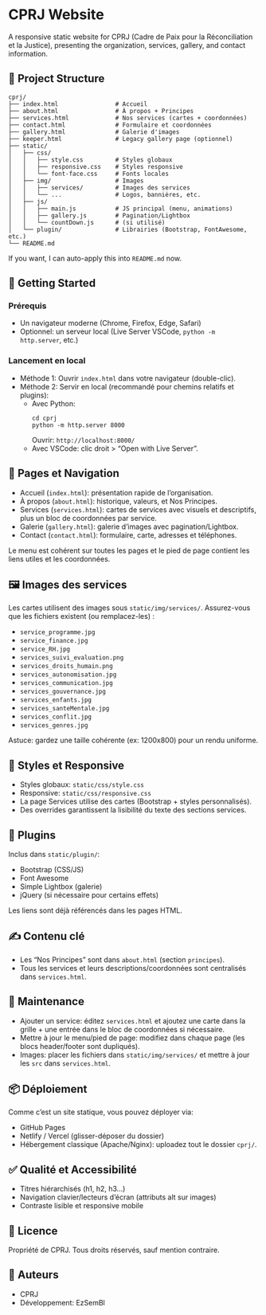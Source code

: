 # CPRJ Website

A responsive static website for CPRJ (Cadre de Paix pour la Réconciliation et la Justice), presenting the organization, services, gallery, and contact information.

## 📂 Project Structure

```
cprj/
├── index.html                # Accueil
├── about.html                # À propos + Principes
├── services.html             # Nos services (cartes + coordonnées)
├── contact.html              # Formulaire et coordonnées
├── gallery.html              # Galerie d'images
├── keeper.html               # Legacy gallery page (optionnel)
├── static/
│   ├── css/
│   │   ├── style.css         # Styles globaux
│   │   ├── responsive.css    # Styles responsive
│   │   └── font-face.css     # Fonts locales
│   ├── img/                  # Images
│   │   ├── services/         # Images des services
│   │   └── ...               # Logos, bannières, etc.
│   ├── js/
│   │   ├── main.js           # JS principal (menu, animations)
│   │   ├── gallery.js        # Pagination/Lightbox
│   │   └── countDown.js      # (si utilisé)
│   └── plugin/               # Librairies (Bootstrap, FontAwesome, etc.)
└── README.md
```

If you want, I can auto-apply this into `README.md` now.

## 🚀 Getting Started

### Prérequis
- Un navigateur moderne (Chrome, Firefox, Edge, Safari)
- Optionnel: un serveur local (Live Server VSCode, `python -m http.server`, etc.)

### Lancement en local
- Méthode 1: Ouvrir `index.html` dans votre navigateur (double-clic).
- Méthode 2: Servir en local (recommandé pour chemins relatifs et plugins):
  - Avec Python:
    ```
    cd cprj
    python -m http.server 8000
    ```
    Ouvrir: `http://localhost:8000/`
  - Avec VSCode: clic droit > “Open with Live Server”.

## 🧭 Pages et Navigation

- Accueil (`index.html`): présentation rapide de l’organisation.
- À propos (`about.html`): historique, valeurs, et Nos Principes.
- Services (`services.html`): cartes de services avec visuels et descriptifs, plus un bloc de coordonnées par service.
- Galerie (`gallery.html`): galerie d’images avec pagination/Lightbox.
- Contact (`contact.html`): formulaire, carte, adresses et téléphones.

Le menu est cohérent sur toutes les pages et le pied de page contient les liens utiles et les coordonnées.

## 🖼️ Images des services

Les cartes utilisent des images sous `static/img/services/`. Assurez-vous que les fichiers existent (ou remplacez-les) :

- `service_programme.jpg`
- `service_finance.jpg`
- `service_RH.jpg`
- `services_suivi_evaluation.png`
- `services_droits_humain.png`
- `services_autonomisation.jpg`
- `services_communication.jpg`
- `services_gouvernance.jpg`
- `services_enfants.jpg`
- `services_santeMentale.jpg`
- `services_conflit.jpg`
- `services_genres.jpg`

Astuce: gardez une taille cohérente (ex: 1200x800) pour un rendu uniforme.

## 🎨 Styles et Responsive

- Styles globaux: `static/css/style.css`
- Responsive: `static/css/responsive.css`
- La page Services utilise des cartes (Bootstrap + styles personnalisés).
- Des overrides garantissent la lisibilité du texte des sections services.

## 🧩 Plugins

Inclus dans `static/plugin/`:
- Bootstrap (CSS/JS)
- Font Awesome
- Simple Lightbox (galerie)
- jQuery (si nécessaire pour certains effets)

Les liens sont déjà référencés dans les pages HTML.

## ✍️ Contenu clé

- Les “Nos Principes” sont dans `about.html` (section `principes`).
- Tous les services et leurs descriptions/coordonnées sont centralisés dans `services.html`.

## 🔧 Maintenance

- Ajouter un service: éditez `services.html` et ajoutez une carte dans la grille + une entrée dans le bloc de coordonnées si nécessaire.
- Mettre à jour le menu/pied de page: modifiez dans chaque page (les blocs header/footer sont dupliqués).
- Images: placer les fichiers dans `static/img/services/` et mettre à jour les `src` dans `services.html`.

## 📦 Déploiement

Comme c’est un site statique, vous pouvez déployer via:
- GitHub Pages
- Netlify / Vercel (glisser-déposer du dossier)
- Hébergement classique (Apache/Nginx): uploadez tout le dossier `cprj/`.

## ✅ Qualité et Accessibilité

- Titres hiérarchisés (h1, h2, h3…)
- Navigation clavier/lecteurs d’écran (attributs alt sur images)
- Contraste lisible et responsive mobile

## 🧾 Licence

Propriété de CPRJ. Tous droits réservés, sauf mention contraire.

## 👥 Auteurs

- CPRJ
- Développement: EzSemBl
